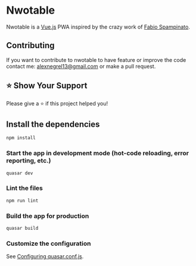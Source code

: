 # Nwotable

Nwotable is a [Vue.js](https://github.com/vuejs/vue) PWA inspired by the crazy work of [Fabio Spampinato](https://github.com/fabiospampinato).

## Contributing
If you want to contribute to nwotable to have feature or improve the code contact me: [alexnegrel13@gmail.com](mailto:alexnegrel13@gmail.com) or make a pull request.

## ⭐️ Show Your Support
Please give a ⭐️ if this project helped you!


## Install the dependencies
```bash
npm install
```

### Start the app in development mode (hot-code reloading, error reporting, etc.)
```bash
quasar dev
```

### Lint the files
```bash
npm run lint
```

### Build the app for production
```bash
quasar build
```

### Customize the configuration
See [Configuring quasar.conf.js](https://quasar.dev/quasar-cli/quasar-conf-js).

